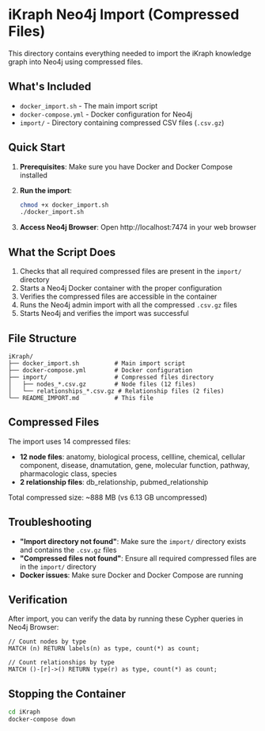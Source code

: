 # iKraph Neo4j Import (Compressed Files)

This directory contains everything needed to import the iKraph knowledge graph into Neo4j using compressed files.

## What's Included

- `docker_import.sh` - The main import script
- `docker-compose.yml` - Docker configuration for Neo4j
- `import/` - Directory containing compressed CSV files (`.csv.gz`)

## Quick Start

1. **Prerequisites**: Make sure you have Docker and Docker Compose installed

2. **Run the import**:
   ```bash
   chmod +x docker_import.sh
   ./docker_import.sh
   ```

3. **Access Neo4j Browser**: Open http://localhost:7474 in your web browser

## What the Script Does

1. Checks that all required compressed files are present in the `import/` directory
2. Starts a Neo4j Docker container with the proper configuration
3. Verifies the compressed files are accessible in the container
4. Runs the Neo4j admin import with all the compressed `.csv.gz` files
5. Starts Neo4j and verifies the import was successful

## File Structure

```
iKraph/
├── docker_import.sh          # Main import script
├── docker-compose.yml        # Docker configuration
├── import/                   # Compressed files directory
│   ├── nodes_*.csv.gz        # Node files (12 files)
│   └── relationships_*.csv.gz # Relationship files (2 files)
└── README_IMPORT.md          # This file
```

## Compressed Files

The import uses 14 compressed files:
- **12 node files**: anatomy, biological process, cellline, chemical, cellular component, disease, dnamutation, gene, molecular function, pathway, pharmacologic class, species
- **2 relationship files**: db_relationship, pubmed_relationship

Total compressed size: ~888 MB (vs 6.13 GB uncompressed)

## Troubleshooting

- **"Import directory not found"**: Make sure the `import/` directory exists and contains the `.csv.gz` files
- **"Compressed files not found"**: Ensure all required compressed files are in the `import/` directory
- **Docker issues**: Make sure Docker and Docker Compose are running

## Verification

After import, you can verify the data by running these Cypher queries in Neo4j Browser:

```cypher
// Count nodes by type
MATCH (n) RETURN labels(n) as type, count(*) as count;

// Count relationships by type  
MATCH ()-[r]->() RETURN type(r) as type, count(*) as count;
```

## Stopping the Container

```bash
cd iKraph
docker-compose down
``` 